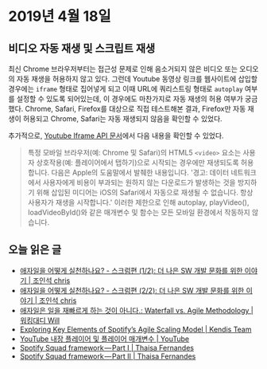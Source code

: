 # 2019년 4월 18일

## 비디오 자동 재생 및 스크립트 재생

최신 Chrome 브라우저부터는 접근성 문제로 인해 음소거되지 않은 비디오 또는 오디오의 자동 재생을 허용하지 않고 있다. 그런데 Youtube 동영상 링크를 웹사이트에 삽입할 경우에는 `iframe` 형태로 집어넣게 되고 이때 URL에 쿼리스트링 형태로 `autoplay` 여부를 설정할 수 있도록 되어있는데, 이 경우에도 마찬가지로 자동 재생의 허용 여부가 궁금했다. Chrome, Safari, Firefox를 대상으로 직접 테스트해본 결과, Firefox만 자동 재생이 허용되고 Chrome, Safari는 자동 재생되지 않음을 확인할 수 있었다.

추가적으로, [Youtube Iframe API 문서](https://developers.google.com/youtube/iframe_api_reference?hl=ko)에서 다음 내용을 확인할 수 있었다.

 > 특정 모바일 브라우저(예: Chrome 및 Safari)의 HTML5 `<video>` 요소는 사용자 상호작용(예: 플레이어에서 탭하기)으로 시작되는 경우에만 재생되도록 허용합니다. 다음은 Apple의 도움말에서 발췌한 내용입니다.
 > '경고: 데이터 네트워크에서 사용자에게 비용이 부과되는 원하지 않는 다운로드가 발생하는 것을 방지하기 위해 삽입된 미디어는 iOS의 Safari에서 자동으로 재생될 수 없습니다. 항상 사용자가 재생을 시작합니다.'
 > 이러한 제한으로 인해 autoplay, playVideo(), loadVideoById()와 같은 매개변수 및 함수는 모든 모바일 환경에서 작동하지 않습니다.

## 오늘 읽은 글

* [애자일을 어떻게 실천하나요? - 스크럼편 (1/2): 더 나은 SW 개발 문화를 위한 이야기 | 조인석 chris](https://brunch.co.kr/@insuk/13)
* [애자일을 어떻게 실천하나요? - 스크럼편 (2/2): 더 나은 SW 개발 문화를 위한 이야기 | 조인석 chris](https://brunch.co.kr/@insuk/14)
* [애자일은 일을 재빠르게 하는 것이 아니다.: Waterfall vs. Agile Methodology | 워킹대디 Will](https://brunch.co.kr/@svillustrated/24)
* [Exploring Key Elements of Spotify’s Agile Scaling Model | Kendis Team](https://medium.com/@media_75624/exploring-key-elements-of-spotifys-agile-scaling-model-471d2a23d7ea)
* [YouTube 내장 플레이어 및 플레이어 매개변수 | YouTube](https://developers.google.com/youtube/player_parameters?hl=ko)
* [Spotify Squad framework — Part I | Thaisa Fernandes](https://medium.com/productmanagement101/spotify-squad-framework-part-i-8f74bcfcd761)
* [Spotify Squad framework — Part II | Thaisa Fernandes](https://medium.com/productmanagement101/spotify-squad-framework-part-ii-c5d4b9398c30)

